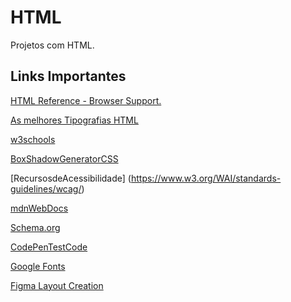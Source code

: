 # HTML
Projetos com HTML.

## Links Importantes

[HTML Reference - Browser Support.](https://www.w3schools.com/tags/ref_html_browsersupport.asp)

[As melhores Tipografias HTML](https://www.hostinger.com.br/tutoriais/melhores-fontes-html)

[w3schools](https://www.w3schools.com/html/)

[BoxShadowGeneratorCSS](https://cssgenerator.org/box-shadow-css-generator.html)

[RecursosdeAcessibilidade] (https://www.w3.org/WAI/standards-guidelines/wcag/)

[mdnWebDocs](https://developer.mozilla.org/en-US/docs/Web/Accessibility/ARIA/Roles/main_role)

[Schema.org](https://schema.org/)

[CodePenTestCode](https://codepen.io/)

[Google Fonts](https://fonts.google.com/specimen/Oxanium?query=oxa)

[Figma Layout Creation](https://www.figma.com/)

